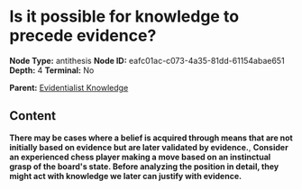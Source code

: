 # Is it possible for knowledge to precede evidence?

**Node Type:** antithesis
**Node ID:** eafc01ac-c073-4a35-81dd-61154abae651
**Depth:** 4
**Terminal:** No

**Parent:** [Evidentialist Knowledge](evidentialist-knowledge-synthesis-7bc70333-bda0-499d-9144-ee5b1e41b165.md)

## Content

**There may be cases where a belief is acquired through means that are not initially based on evidence but are later validated by evidence.**, **Consider an experienced chess player making a move based on an instinctual grasp of the board's state. Before analyzing the position in detail, they might act with knowledge we later can justify with evidence.**
